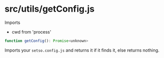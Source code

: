 # src/utils/getConfig.js

Imports

- cwd from 'process'

```js
function getConfig(): Promise<unknown>
```

Imports your `setso.config.js` and returns it if it finds it, else returns nothing.
